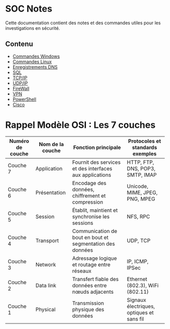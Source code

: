 
# SOC Notes

Cette documentation contient des notes et des commandes utiles pour les investigations en sécurité.

## Contenu

- [Commandes Windows](windows/windows_commands.md)
- [Commandes Linux](linux/linux_commands.md)
- [Enregistrements DNS](dns/dns_notes.md)
- [SQL](sql/SQL_Queries.md)
- [TCP/IP](network/Packet&Trames.md)
- [UDP/IP](network/UDP.md)
- [FireWall](network/firewall.md)
- [VPN](network/VPN.md)
- [PowerShell](PowerShell/ps.md)
- [Cisco](Cisco/Commandes.md)

# Rappel Modèle OSI : Les 7 couches

| Numéro de couche  | Nom de la couche            | Fonction principale                               | Protocoles et standards exemples           |
|-------------------|----------------------------|---------------------------------------------------|--------------------------------------------|
| Couche 7          | Application         | Fournit des services et des interfaces aux applications  | HTTP, FTP, DNS, POP3, SMTP, IMAP           |
| Couche 6          | Présentation        | Encodage des données, chiffrement et compression         | Unicode, MIME, JPEG, PNG, MPEG             |
| Couche 5          | Session             | Établit, maintient et synchronise les sessions           | NFS, RPC                                   |
| Couche 4          | Transport           | Communication de bout en bout et segmentation des données| UDP, TCP                                   |
| Couche 3          | Network             | Adressage logique et routage entre réseaux               | IP, ICMP, IPSec                            |
| Couche 2          | Data link           | Transfert fiable des données entre nœuds adjacents       | Ethernet (802.3), WiFi (802.11)            |
| Couche 1          | Physical            | Transmission physique des données                        | Signaux électriques, optiques et sans fil  |

